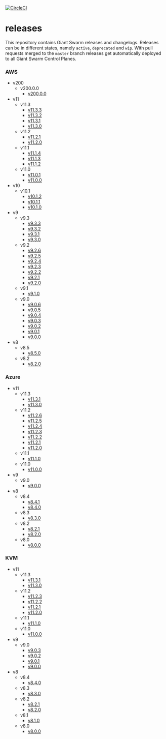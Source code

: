 [![CircleCI](https://circleci.com/gh/giantswarm/releases.svg?style=shield)](https://circleci.com/gh/giantswarm/releases)

# releases

This repository contains Giant Swarm releases and changelogs. Releases can be in
different states, namely `active`, `deprecated` and `wip`. With pull requests
merged to the `master` branch releases get automatically deployed to all Giant
Swarm Control Planes.



### AWS

- v200
  - v200.0.0
    - [v200.0.0](https://github.com/giantswarm/releases/blob/master/aws/v200.0.0/release-notes.md)
- v11
  - v11.3
    - [v11.3.3](https://github.com/giantswarm/releases/blob/master/aws/v11.3.3/release-notes.md)
    - [v11.3.2](https://github.com/giantswarm/releases/blob/master/aws/v11.3.2/release-notes.md)
    - [v11.3.1](https://github.com/giantswarm/releases/blob/master/aws/v11.3.1/release-notes.md)
    - [v11.3.0](https://github.com/giantswarm/releases/blob/master/aws/v11.3.0/release-notes.md)
  - v11.2
    - [v11.2.1](https://github.com/giantswarm/releases/blob/master/aws/v11.2.1/release-notes.md)
    - [v11.2.0](https://github.com/giantswarm/releases/blob/master/aws/v11.2.0/release-notes.md)
  - v11.1
    - [v11.1.4](https://github.com/giantswarm/releases/blob/master/aws/v11.1.4/release-notes.md)
    - [v11.1.3](https://github.com/giantswarm/releases/blob/master/aws/v11.1.3/release-notes.md)
    - [v11.1.2](https://github.com/giantswarm/releases/blob/master/aws/v11.1.2/release-notes.md)
  - v11.0
    - [v11.0.1](https://github.com/giantswarm/releases/blob/master/aws/v11.0.1/release-notes.md)
    - [v11.0.0](https://github.com/giantswarm/releases/blob/master/aws/v11.0.0/release-notes.md)
- v10
  - v10.1
    - [v10.1.2](https://github.com/giantswarm/releases/blob/master/aws/v10.1.2/release-notes.md)
    - [v10.1.1](https://github.com/giantswarm/releases/blob/master/aws/v10.1.1/release-notes.md)
    - [v10.1.0](https://github.com/giantswarm/releases/blob/master/aws/v10.1.0/release-notes.md)
- v9
  - v9.3
    - [v9.3.3](https://github.com/giantswarm/releases/blob/master/aws/v9.3.3/release-notes.md)
    - [v9.3.2](https://github.com/giantswarm/releases/blob/master/aws/v9.3.2/release-notes.md)
    - [v9.3.1](https://github.com/giantswarm/releases/blob/master/aws/v9.3.1/release-notes.md)
    - [v9.3.0](https://github.com/giantswarm/releases/blob/master/aws/v9.3.0/release-notes.md)
  - v9.2
    - [v9.2.6](https://github.com/giantswarm/releases/blob/master/aws/v9.2.6/release-notes.md)
    - [v9.2.5](https://github.com/giantswarm/releases/blob/master/aws/v9.2.5/release-notes.md)
    - [v9.2.4](https://github.com/giantswarm/releases/blob/master/aws/v9.2.4/release-notes.md)
    - [v9.2.3](https://github.com/giantswarm/releases/blob/master/aws/v9.2.3/release-notes.md)
    - [v9.2.2](https://github.com/giantswarm/releases/blob/master/aws/v9.2.2/release-notes.md)
    - [v9.2.1](https://github.com/giantswarm/releases/blob/master/aws/v9.2.1/release-notes.md)
    - [v9.2.0](https://github.com/giantswarm/releases/blob/master/aws/v9.2.0/release-notes.md)
  - v9.1
    - [v9.1.0](https://github.com/giantswarm/releases/blob/master/aws/v9.1.0/release-notes.md)
  - v9.0
    - [v9.0.6](https://github.com/giantswarm/releases/blob/master/aws/v9.0.6/release-notes.md)
    - [v9.0.5](https://github.com/giantswarm/releases/blob/master/aws/v9.0.5/release-notes.md)
    - [v9.0.4](https://github.com/giantswarm/releases/blob/master/aws/v9.0.4/release-notes.md)
    - [v9.0.3](https://github.com/giantswarm/releases/blob/master/aws/v9.0.3/release-notes.md)
    - [v9.0.2](https://github.com/giantswarm/releases/blob/master/aws/v9.0.2/release-notes.md)
    - [v9.0.1](https://github.com/giantswarm/releases/blob/master/aws/v9.0.1/release-notes.md)
    - [v9.0.0](https://github.com/giantswarm/releases/blob/master/aws/v9.0.0/release-notes.md)
- v8
  - v8.5
    - [v8.5.0](https://github.com/giantswarm/releases/blob/master/aws/v8.5.0/release-notes.md)
  - v8.2
    - [v8.2.0](https://github.com/giantswarm/releases/blob/master/aws/v8.2.0/release-notes.md)


### Azure

- v11
  - v11.3
    - [v11.3.1](https://github.com/giantswarm/releases/blob/master/azure/v11.3.1/release-notes.md)
    - [v11.3.0](https://github.com/giantswarm/releases/blob/master/azure/v11.3.0/release-notes.md)
  - v11.2
    - [v11.2.6](https://github.com/giantswarm/releases/blob/master/azure/v11.2.6/release-notes.md)
    - [v11.2.5](https://github.com/giantswarm/releases/blob/master/azure/v11.2.5/release-notes.md)
    - [v11.2.4](https://github.com/giantswarm/releases/blob/master/azure/v11.2.4/release-notes.md)
    - [v11.2.3](https://github.com/giantswarm/releases/blob/master/azure/v11.2.3/release-notes.md)
    - [v11.2.2](https://github.com/giantswarm/releases/blob/master/azure/v11.2.2/release-notes.md)
    - [v11.2.1](https://github.com/giantswarm/releases/blob/master/azure/v11.2.1/release-notes.md)
    - [v11.2.0](https://github.com/giantswarm/releases/blob/master/azure/v11.2.0/release-notes.md)
  - v11.1
    - [v11.1.0](https://github.com/giantswarm/releases/blob/master/azure/v11.1.0/release-notes.md)
  - v11.0
    - [v11.0.0](https://github.com/giantswarm/releases/blob/master/azure/v11.0.0/release-notes.md)
- v9
  - v9.0
    - [v9.0.0](https://github.com/giantswarm/releases/blob/master/azure/v9.0.0/release-notes.md)
- v8
  - v8.4
    - [v8.4.1](https://github.com/giantswarm/releases/blob/master/azure/v8.4.1/release-notes.md)
    - [v8.4.0](https://github.com/giantswarm/releases/blob/master/azure/v8.4.0/release-notes.md)
  - v8.3
    - [v8.3.0](https://github.com/giantswarm/releases/blob/master/azure/v8.3.0/release-notes.md)
  - v8.2
    - [v8.2.1](https://github.com/giantswarm/releases/blob/master/azure/v8.2.1/release-notes.md)
    - [v8.2.0](https://github.com/giantswarm/releases/blob/master/azure/v8.2.0/release-notes.md)
  - v8.0
    - [v8.0.0](https://github.com/giantswarm/releases/blob/master/azure/v8.0.0/release-notes.md)


### KVM

- v11
  - v11.3
    - [v11.3.1](https://github.com/giantswarm/releases/blob/master/kvm/v11.3.1/release-notes.md)
    - [v11.3.0](https://github.com/giantswarm/releases/blob/master/kvm/v11.3.0/release-notes.md)
  - v11.2
    - [v11.2.3](https://github.com/giantswarm/releases/blob/master/kvm/v11.2.3/release-notes.md)
    - [v11.2.2](https://github.com/giantswarm/releases/blob/master/kvm/v11.2.2/release-notes.md)
    - [v11.2.1](https://github.com/giantswarm/releases/blob/master/kvm/v11.2.1/release-notes.md)
    - [v11.2.0](https://github.com/giantswarm/releases/blob/master/kvm/v11.2.0/release-notes.md)
  - v11.1
    - [v11.1.0](https://github.com/giantswarm/releases/blob/master/kvm/v11.1.0/release-notes.md)
  - v11.0
    - [v11.0.0](https://github.com/giantswarm/releases/blob/master/kvm/v11.0.0/release-notes.md)
- v9
  - v9.0
    - [v9.0.3](https://github.com/giantswarm/releases/blob/master/kvm/v9.0.3/release-notes.md)
    - [v9.0.2](https://github.com/giantswarm/releases/blob/master/kvm/v9.0.2/release-notes.md)
    - [v9.0.1](https://github.com/giantswarm/releases/blob/master/kvm/v9.0.1/release-notes.md)
    - [v9.0.0](https://github.com/giantswarm/releases/blob/master/kvm/v9.0.0/release-notes.md)
- v8
  - v8.4
    - [v8.4.0](https://github.com/giantswarm/releases/blob/master/kvm/v8.4.0/release-notes.md)
  - v8.3
    - [v8.3.0](https://github.com/giantswarm/releases/blob/master/kvm/v8.3.0/release-notes.md)
  - v8.2
    - [v8.2.1](https://github.com/giantswarm/releases/blob/master/kvm/v8.2.1/release-notes.md)
    - [v8.2.0](https://github.com/giantswarm/releases/blob/master/kvm/v8.2.0/release-notes.md)
  - v8.1
    - [v8.1.0](https://github.com/giantswarm/releases/blob/master/kvm/v8.1.0/release-notes.md)
  - v8.0
    - [v8.0.0](https://github.com/giantswarm/releases/blob/master/kvm/v8.0.0/release-notes.md)
